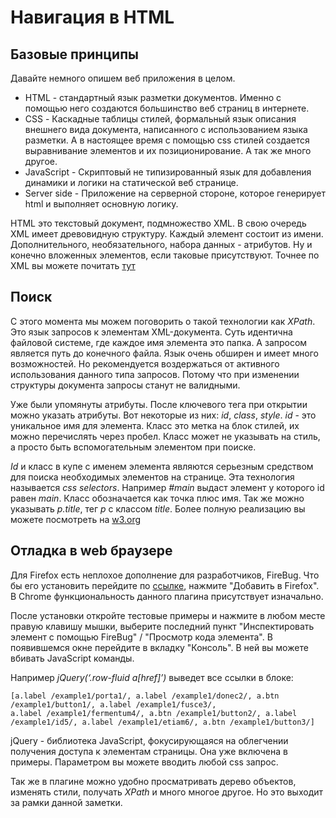 Навигация в HTML
================

Базовые принципы
----------------

Давайте немного опишем веб приложения в целом.

 * HTML - стандартный язык разметки документов. Именно c помощью него создаются большинство веб страниц в интернете.
 * CSS - Каскадные таблицы стилей, формальный язык описания внешнего вида документа,
  написанного с использованием языка разметки. А в настоящее время с помощью css стилей
  создается выравнивание элементов и их позиционирование. А так же много другое.
 * JavaScript - Скриптовый не типизированный язык для добавления динамики и логики на статической веб странице.
 * Server side - Приложение на серверной стороне, которое генерирует html и выполняет основную логику.

HTML это текстовый документ, подмножество XML. В свою очередь XML имеет древовидную структуру. 
Каждый элемент состоит из имени. Дополнительного, необязательного, набора данных - атрибутов.
Ну и конечно вложенных элементов, если таковые присутствуют.
Точнее по XML вы можете почитать [тут](http://ru.wikipedia.org/wiki/XML)

Поиск
-----

С этого момента мы можем поговорить о такой технологии как *XPath*.
Это язык запросов к элементам XML-документа. Суть идентична файловой системе, где каждое имя элемента это папка. 
А запросом является путь до конечного файла. Язык очень обширен и имеет много возможностей.
Но рекомендуется воздержаться от активного использования данного типа запросов. 
Потому что при изменении структуры документа запросы станут не валидными.

Уже были упомянуты атрибуты. После ключевого тега при открытии можно указать атрибуты. 
Вот некоторые из них: *id*, *class*, *style*. *id* - это уникальное имя для элемента.
Класс это метка на блок стилей, их можно перечислять через пробел. 
Класс может не указывать на стиль, а просто быть вспомогательным элементом при поиске.

*Id* и класс в купе с именем элемента являются серьезным средством для поиска необходимых элементов на странице. 
Эта технология называется *css selectors*. Например *#main* выдаст элемент у которого id равен *main*.
Класс обозначается как точка плюс имя. Так же можно указывать *p.title*, тег *p* c классом *title*.
Более полную реализацию вы можете посмотреть на [w3.org](http://www.w3.org/TR/CSS2/selector.html)

Отладка в web браузере
----------------------

Для Firefox есть неплохое дополнение для разработчиков, FireBug.
Что бы его установить перейдите по [ссылке](https://addons.mozilla.org/ru/firefox/addon/firebug/),
нажмите "Добавить в Firefox". В Chrome функциональность данного плагина присутствует изначально.

После установки откройте тестовые примеры и нажмите в любом месте правую клавишу мышки, 
выберите последний пункт "Инспектировать элемент с помощью FireBug" / "Просмотр кода элемента".
В появившемся окне перейдите в вкладку "Консоль". В ней вы можете вбивать JavaScript команды.

Например *jQuery(‘.row-fluid a[href]’)* выведет все ссылки в блоке:

    [a.label /example1/porta1/, a.label /example1/donec2/, a.btn /example1/button1/, a.label /example1/fusce3/,
    a.label /example1/fermentum4/, a.btn /example1/button2/, a.label /example1/id5/, a.label /example1/etiam6/, a.btn /example1/button3/]

jQuery - библиотека JavaScript, фокусирующаяся на облегчении получения доступа к элементам страницы.
Она уже включена в примеры. Параметром вы можете вводить любой css запрос.

Так же в плагине можно удобно просматривать дерево объектов, изменять стили, получать *XPath* и много многое другое.
Но это выходит за рамки данной заметки.
